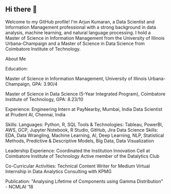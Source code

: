 ## Hi there 👋

<!--
**arjunkumaran126/arjunkumaran126** is a ✨ _special_ ✨ repository because its `README.md` (this file) appears on your GitHub profile.

Here are some ideas to get you started:

- 🔭 I’m currently working on ...
- 🌱 I’m currently learning ...
- 👯 I’m looking to collaborate on ...
- 🤔 I’m looking for help with ...
- 💬 Ask me about ...
- 📫 How to reach me: ...
- 😄 Pronouns: ...
- ⚡ Fun fact: ...
-->

Welcome to my GitHub profile! I'm Arjun Kumaran, a Data Scientist and Information Management professional with a strong background in data analysis, machine learning, and natural language processing. I hold a Master of Science in Information Management from the University of Illinois Urbana-Champaign and a Master of Science in Data Science from Coimbatore Institute of Technology.

About Me

Education:

Master of Science in Information Management, University of Illinois Urbana-Champaign, GPA: 3.90/4

Master of Science in Data Science (5-Year Integrated Program), Coimbatore Institute of Technology, GPA: 8.23/10

Experience:
Engineering Intern at PayNearby, Mumbai, India
Data Scientist at Prudent AI, Chennai, India

Skills:
Languages: Python, R, SQL
Tools & Technologies: Tableau, PowerBI, AWS, GCP, Jupyter Notebook, R Studio, GitHub, Jira
Data Science Skills: EDA, Data Wrangling, Machine Learning, AI, Deep Learning, NLP, Statistical Methods, Predictive & Descriptive Models, Big Data, Data Visualization

Leadership Experience:
Coordinated the Institution Innovation Cell at Coimbatore Institute of Technology
Active member of the Datalytics Club

Co-Curricular Activities:
Technical Content Writer for Medium
Virtual Internship in Data Analytics Consulting with KPMG

Publication:
"Analysing Lifetime of Components using Gamma Distribution" - NCMLAI ’18
